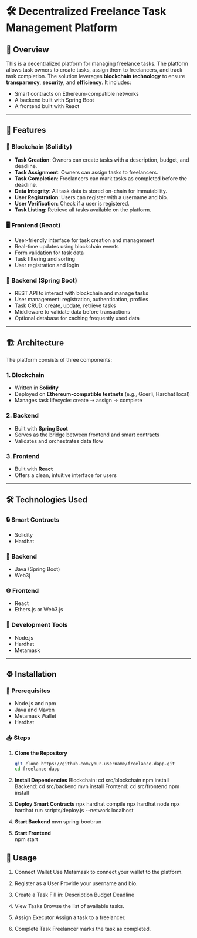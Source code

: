 # 🛠️ Decentralized Freelance Task Management Platform

## 📘 Overview

This is a decentralized platform for managing freelance tasks. The platform allows task owners to create tasks, assign them to freelancers, and track task completion. The solution leverages **blockchain technology** to ensure **transparency**, **security**, and **efficiency**. It includes:

- Smart contracts on Ethereum-compatible networks
- A backend built with Spring Boot
- A frontend built with React

---

## 🚀 Features

### 🔗 Blockchain (Solidity)
- **Task Creation**: Owners can create tasks with a description, budget, and deadline.
- **Task Assignment**: Owners can assign tasks to freelancers.
- **Task Completion**: Freelancers can mark tasks as completed before the deadline.
- **Data Integrity**: All task data is stored on-chain for immutability.
- **User Registration**: Users can register with a username and bio.
- **User Verification**: Check if a user is registered.
- **Task Listing**: Retrieve all tasks available on the platform.

### 🖥️ Frontend (React)
- User-friendly interface for task creation and management
- Real-time updates using blockchain events
- Form validation for task data
- Task filtering and sorting
- User registration and login

### 🧩 Backend (Spring Boot)
- REST API to interact with blockchain and manage tasks
- User management: registration, authentication, profiles
- Task CRUD: create, update, retrieve tasks
- Middleware to validate data before transactions
- Optional database for caching frequently used data

---

## 🏗️ Architecture

The platform consists of three components:

### 1. Blockchain
- Written in **Solidity**
- Deployed on **Ethereum-compatible testnets** (e.g., Goerli, Hardhat local)
- Manages task lifecycle: create → assign → complete

### 2. Backend
- Built with **Spring Boot**
- Serves as the bridge between frontend and smart contracts
- Validates and orchestrates data flow

### 3. Frontend
- Built with **React**
- Offers a clean, intuitive interface for users

---

## 🛠️ Technologies Used

### 🔒 Smart Contracts
- Solidity
- Hardhat

### 🧠 Backend
- Java (Spring Boot)
- Web3j

### 🌐 Frontend
- React
- Ethers.js or Web3.js

### 🔧 Development Tools
- Node.js
- Hardhat
- Metamask

---

## ⚙️ Installation

### 🔑 Prerequisites
- Node.js and npm
- Java and Maven
- Metamask Wallet
- Hardhat

### 📥 Steps

1. **Clone the Repository**
   ```bash
   git clone https://github.com/your-username/freelance-dapp.git
   cd freelance-dapp
2. **Install Dependencies**
  Blockchain:
    cd src/blockchain
    npm install
  Backend:
    cd src/backend
    mvn install
  Frontend:
    cd src/frontend
    npm install
3. **Deploy Smart Contracts**
    npx hardhat compile
    npx hardhat node
    npx hardhat run scripts/deploy.js --network localhost

4. **Start Backend**
   mvn spring-boot:run

5. **Start Frontend**   
   npm start

## 🧪 Usage
1. Connect Wallet
Use Metamask to connect your wallet to the platform.

2. Register as a User
Provide your username and bio.

3. Create a Task
Fill in:
Description
Budget
Deadline

4. View Tasks
Browse the list of available tasks.

5. Assign Executor
Assign a task to a freelancer.

6. Complete Task
Freelancer marks the task as completed.
   
